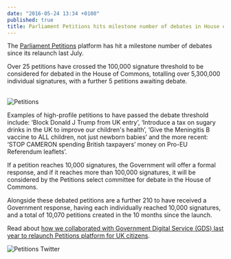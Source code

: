 ```yaml
---
date: "2016-05-24 13:34 +0100"
published: true
title: Parliament Petitions hits milestone number of debates in House of Commons
---
```

The [Parliament Petitions](https://petition.parliament.uk/) platform has hit a milestone number of debates since its relaunch last July.<br/>

Over 25 petitions have crossed the 100,000 signature threshold to be considered for debated in the House of Commons, totalling over 5,300,000 individual signatures, with a further 5 petitions awaiting debate.<br/>
<br/>

![Petitions](http://i1291.photobucket.com/albums/b548/grammccram/Screen%20Shot%202016-05-24%20at%2013.51.18_zpsx7mpxglq.png)

Examples of high-profile petitions to have passed the debate threshold include: ‘Block Donald J Trump from UK entry’, ‘Introduce a tax on sugary drinks in the UK to improve our children's health’, ‘Give the Meningitis B vaccine to ALL children, not just newborn babies’ and the more recent: ‘STOP CAMERON spending British taxpayers’ money on Pro-EU Referendum leaflets’.<br/>

If a petition reaches 10,000 signatures, the Government will offer a formal response, and if it reaches more than 100,000 signatures, it will be considered by the Petitions select committee for debate in the House of Commons.<br/>

Alongside these debated petitions are a further 210 to have received a Government response, having each individually reached 10,000 signatures, and a total of 10,070 petitions created in the 10 months since the launch.<br/>

Read about [how we collaborated with Government Digital Service (GDS) last year to relaunch Petitions platform for UK citizens](https://unboxed.co/project-stories/petitions/).<br/>

![Petitions Twitter](http://i1291.photobucket.com/albums/b548/grammccram/Screen%20Shot%202016-05-24%20at%2014.06.06_zpsjp16jw4d.png)


